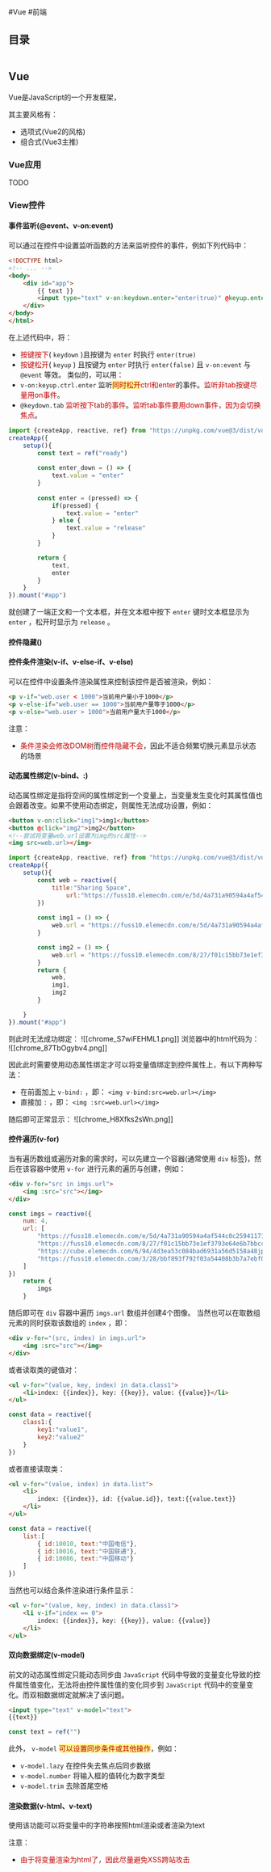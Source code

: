 #Vue #前端

## 目录

```toc
```

## Vue

Vue是JavaScript的一个开发框架，

其主要风格有：
- 选项式(Vue2的风格)
- 组合式(Vue3主推)

### Vue应用

TODO



### View控件




#### 事件监听(@event、v-on:event)

可以通过在控件中设置监听函数的方法来监听控件的事件，例如下列代码中：
```html
<!DOCTYPE html>
<!-- ... -->
<body>
	<div id="app">
		{{ text }}
		<input type="text" v-on:keydown.enter="enter(true)" @keyup.enter="enter(false)">
	</div>
</body>
</html>
```

在上述代码中，将：
- <font color="#c00000">按键按下</font>( `keydown` )且按键为 `enter` 时执行 `enter(true)` 
- <font color="#c00000">按键松开</font>( `keyup` ) 且按键为 `enter` 时执行 `enter(false)` 
且 `v-on:event` 与 `@event` 等效。
类似的，可以用：
- `v-on:keyup.ctrl.enter` 监听<span style="background:#fff88f"><font color="#c00000">同时松开</font></span><font color="#c00000">ctrl和enter</font>的事件。<font color="#c00000">监听非tab按键尽量用on事件</font>。
- `@keydown.tab` <font color="#c00000">监听按下tab的事件</font>。<font color="#c00000">监听tab事件要用down事件，因为会切换焦点</font>。

```javascript
import {createApp, reactive, ref} from "https://unpkg.com/vue@3/dist/vue.esm-browser.js"
createApp({
	setup(){
		const text = ref("ready")
		
		const enter_down = () => {
			text.value = "enter"
		}
		
		const enter = (pressed) => {
			if(pressed) {
				text.value = "enter"
			} else {
				text.value = "release"
			}
		}

		return {
			text,
			enter
		}
	}
}).mount("#app")
```

就创建了一端正文和一个文本框，并在文本框中按下 `enter` 键时文本框显示为 `enter` ，松开时显示为 `release` 。

#### 控件隐藏()



#### 控件条件渲染(v-if、v-else-if、v-else)

可以在控件中设置条件渲染属性来控制该控件是否被渲染，例如：
```html
<p v-if="web.user < 1000">当前用户量小于1000</p>
<p v-else-if="web.user == 1000">当前用户量等于1000</p>
<p v-else="web.user > 1000">当前用户量大于1000</p>
```

注意：
- <font color="#c00000">条件渲染会修改DOM树</font>而<font color="#c00000">控件隐藏不会</font>，因此不适合频繁切换元素显示状态的场景

#### 动态属性绑定(v-bind、:)

动态属性绑定是指将空间的属性绑定到一个变量上，当变量发生变化时其属性值也会跟着改变。如果不使用动态绑定，则属性无法成功设置，例如：
```html
<button v-on:click="img1">img1</button>
<button @click="img2">img2</button>
<!--尝试将变量web.url设置为img的src属性-->
<img src=web.url></img>
```

```JavaScript
import {createApp, reactive, ref} from "https://unpkg.com/vue@3/dist/vue.esm-browser.js"
createApp({
	setup(){
		const web = reactive({
			title:"Sharing Space",
				url:"https://fuss10.elemecdn.com/e/5d/4a731a90594a4af544c0c25941171jpeg.jpeg"
		})
		
		const img1 = () => {
			web.url = "https://fuss10.elemecdn.com/e/5d/4a731a90594a4af544c0c25941171jpeg.jpeg"
		}

		const img2 = () => {
			web.url = "https://fuss10.elemecdn.com/8/27/f01c15bb73e1ef3793e64e6b7bbccjpeg.jpeg"
		}
		return {
			web,
			img1,
			img2
		}

	}
}).mount("#app")
```

则此时无法成功绑定：
	![[chrome_S7wiFEHML1.png]]
浏览器中的html代码为：
	![[chrome_87TbOgybv4.png]]

因此此时需要使用动态属性绑定才可以将变量值绑定到控件属性上，有以下两种写法：
- 在前面加上 `v-bind:` ，即： `<img v-bind:src=web.url></img>`
- 直接加 `:` ，即： `<img :src=web.url></img>`

随后即可正常显示：
	![[chrome_H8Xfks2sWn.png]]

#### 控件遍历(v-for)

当有遍历数组或遍历对象的需求时，可以先建立一个容器(通常使用 `div` 标签)，然后在该容器中使用 `v-for` 进行元素的遍历与创建，例如：

```html
<div v-for="src in imgs.url">
	<img :src="src"></img>
</div>
```

```JavaScript
const imgs = reactive({
	num: 4,
	url: [
		"https://fuss10.elemecdn.com/e/5d/4a731a90594a4af544c0c25941171jpeg.jpeg",
		"https://fuss10.elemecdn.com/8/27/f01c15bb73e1ef3793e64e6b7bbccjpeg.jpeg",
		"https://cube.elemecdn.com/6/94/4d3ea53c084bad6931a56d5158a48jpeg.jpeg",
		"https://fuss10.elemecdn.com/3/28/bbf893f792f03a54408b3b7a7ebf0jpeg.jpeg"
	]
})
	return {
		imgs
	}
```

随后即可在 `div` 容器中遍历 `imgs.url` 数组并创建4个图像。
当然也可以在取数组元素的同时获取该数组的 `index` ，即：

```html
<div v-for="(src, index) in imgs.url">
	<img :src="src"></img>
</div>
```

或者读取类的键值对：

```html
<ul v-for="(value, key, index) in data.class1">
	<li>index: {{index}}, key: {{key}}, value: {{value}}</li>
</ul>
```

```JavaScript
const data = reactive({
	class1:{
		key1:"value1",
		key2:"value2"
    }
})
```

或者直接读取类：

```html
<ul v-for="(value, index) in data.list">
	<li>
		index: {{index}}, id: {{value.id}}, text:{{value.text}}
	</li>
</ul>
```

```JavaScript
const data = reactive({
	list:[
		{ id:10010, text:"中国电信"},
		{ id:10016, text:"中国联通"},
		{ id:10086, text:"中国移动"}
    ]
})
```

当然也可以结合条件渲染进行条件显示：
```html
<ul v-for="(value, key, index) in data.class1">
	<li v-if="index == 0">
		index: {{index}}, key: {{key}}, value: {{value}}
	</li>
</ul>
```

#### 双向数据绑定(v-model)

前文的动态属性绑定只能动态同步由 `JavaScript` 代码中导致的变量变化导致的控件属性值变化，无法将由控件属性值的变化同步到 `JavaScript` 代码中的变量变化。而双相数据绑定就解决了该问题。

```html
<input type="text" v-model="text">
{{text}}
```

```JavaScript
const text = ref("")
```

此外， `v-model` <span style="background:#fff88f"><font color="#c00000">可以设置同步条件或其他操作</font></span>，例如：
- `v-model.lazy` 在控件失去焦点后同步数据
- `v-model.number` 将输入框的值转化为数字类型
- `v-model.trim` 去除首尾空格

#### 渲染数据(v-html、v-text)

使用该功能可以将变量中的字符串按照html渲染或者渲染为text

注意：
- <font color="#c00000">由于将变量渲染为html了，因此尽量避免XSS跨站攻击</font>
